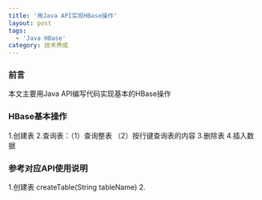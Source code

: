 ```yaml
---
title: '用Java API实现HBase操作'
layout: post
tags:
  - 'Java HBase'
category: 技术养成
---
```

### 前言
本文主要用Java API编写代码实现基本的HBase操作
### HBase基本操作
1.创建表
2.查询表：（1）查询整表 （2）按行键查询表的内容
3.删除表
4.插入数据
### 参考对应API使用说明
1.创建表 createTable(String tableName)
2.
